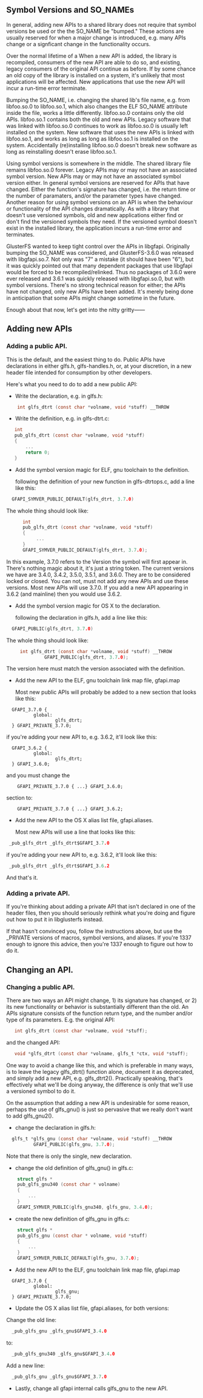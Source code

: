 
## Symbol Versions and SO_NAMEs

  In general, adding new APIs to a shared library does not require that
symbol versions be used or the the SO_NAME be "bumped." These actions
are usually reserved for when a major change is introduced, e.g. many
APIs change or a signficant change in the functionality occurs.

  Over the normal lifetime of a When a new API is added, the library is
recompiled, consumers of the new API are able to do so, and existing,
legacy consumers of the original API continue as before. If by some
chance an old copy of the library is installed on a system, it's unlikely
that most applications will be affected. New applications that use the
new API will incur a run-time error terminate.

  Bumping the SO_NAME, i.e. changing the shared lib's file name, e.g.
from libfoo.so.0 to libfoo.so.1, which also changes the ELF SO_NAME
attribute inside the file, works a little differently. libfoo.so.0
contains only the old APIs. libfoo.so.1 contains both the old and new
APIs. Legacy software that was linked with libfoo.so.0 continues to work
as libfoo.so.0 is usually left installed on the system. New software that
uses the new APIs is linked with libfoo.so.1, and works as long as
long as libfoo.so.1 is installed on the system. Accidentally (re)installing
libfoo.so.0 doesn't break new software as long as reinstalling doesn't
erase libfoo.so.1.

  Using symbol versions is somewhere in the middle. The shared library
file remains libfoo.so.0 forever. Legacy APIs may or may not have an
associated symbol version. New APIs may or may not have an associated
symbol version either. In general symbol versions are reserved for APIs
that have changed. Either the function's signature has changed, i.e. the
return time or the number of paramaters, and/or the parameter types have
changed. Another reason for using symbol versions on an API is when the
behaviour or functionality of the API changes dramatically. As with a
library that doesn't use versioned symbols, old and new applications
either find or don't find the versioned symbols they need. If the versioned
symbol doesn't exist in the installed library, the application incurs a
run-time error and terminates.

  GlusterFS wanted to keep tight control over the APIs in libgfapi.
Originally bumping the SO_NAME was considered, and GlusterFS-3.6.0 was
released with libgfapi.so.7. Not only was "7" a mistake (it should have
been "6"), but it was quickly pointed out that many dependent packages
that use libgfapi would be forced to be recompiled/relinked. Thus no
packages of 3.6.0 were ever released and 3.6.1 was quickly released with
libgfapi.so.0, but with symbol versions. There's no strong technical
reason for either; the APIs have not changed, only new APIs have been
added. It's merely being done in anticipation that some APIs might change
sometime in the future.

  Enough about that now, let's get into the nitty gritty——

## Adding new APIs

### Adding a public API.

  This is the default, and the easiest thing to do. Public APIs have
declarations in either glfs.h, glfs-handles.h, or, at your discretion,
in a new header file intended for consumption by other developers.

Here's what you need to do to add a new public API:

+ Write the declaration, e.g. in glfs.h:

```C
    int glfs_dtrt (const char *volname, void *stuff) __THROW
```

+ Write the definition, e.g. in glfs-dtrt.c:

```C
   int
   pub_glfs_dtrt (const char *volname, void *stuff)
   {
       ...
       return 0;
   }
```

+ Add the symbol version magic for ELF, gnu toolchain to the definition.

  following the definition of your new function in glfs-dtrtops.c, add a
  line like this:

```C
  GFAPI_SYMVER_PUBLIC_DEFAULT(glfs_dtrt, 3.7.0)
```

  The whole thing should look like:

```C
      int
      pub_glfs_dtrt (const char *volname, void *stuff)
      {
           ...
      }
      GFAPI_SYMVER_PUBLIC_DEFAULT(glfs_dtrt, 3.7.0);
```

  In this example, 3.7.0 refers to the Version the symbol will first
  appear in. There's nothing magic about it, it's just a string token.
  The current versions we have are 3.4.0, 3.4.2, 3.5.0, 3.5.1, and 3.6.0.
  They are to be considered locked or closed. You can not, must not add
  any new APIs and use these versions. Most new APIs will use 3.7.0. If
  you add a new API appearing in 3.6.2 (and mainline) then you would use
  3.6.2.

+ Add the symbol version magic for OS X to the declaration.

  following the declaration in glfs.h, add a line like this:

```C
  GFAPI_PUBLIC(glfs_dtrt, 3.7.0)
```

  The whole thing should look like:

```C
     int glfs_dtrt (const char *volname, void *stuff) __THROW
              GFAPI_PUBLIC(glfs_dtrt, 3.7.0);
```

  The version here must match the version associated with the definition.

+ Add the new API to the ELF, gnu toolchain link map file, gfapi.map

  Most new public APIs will probably be added to a new section that
  looks like this:

```
  GFAPI_3.7.0 {
          global:
                  glfs_dtrt;
  } GFAPI_PRIVATE_3.7.0;
```

  if you're adding your new API to, e.g. 3.6.2, it'll look like this:

```
  GFAPI_3.6.2 {
          global:
                  glfs_dtrt;
  } GFAPI_3.6.0;
```

  and you must change the
```
    GFAPI_PRIVATE_3.7.0 { ...} GFAPI_3.6.0;
```
  section to:
```
    GFAPI_PRIVATE_3.7.0 { ...} GFAPI_3.6.2;
```

+ Add the new API to the OS X alias list file, gfapi.aliases.

  Most new APIs will use a line that looks like this:

```C
 _pub_glfs_dtrt _glfs_dtrt$GFAPI_3.7.0
```

  if you're adding your new API to, e.g. 3.6.2, it'll look like this:

```C
 _pub_glfs_dtrt _glfs_dtrt$GFAPI_3.6.2
```

And that's it.


### Adding a private API.

  If you're thinking about adding a private API that isn't declared in
one of the header files, then you should seriously rethink what you're
doing and figure out how to put it in libglusterfs instead.

If that hasn't convinced you, follow the instructions above, but use the
_PRIVATE versions of macros, symbol versions, and aliases. If you're 1337
enough to ignore this advice, then you're 1337 enough to figure out how
to do it.


## Changing an API.

### Changing a public API.

  There are two ways an API might change, 1) its signature has changed, or
2) its new functionality or behavior is substantially different than the
old. An APIs signature consists of the function return type, and the number
and/or type of its parameters. E.g. the original API:

```C
   int glfs_dtrt (const char *volname, void *stuff);
```

and the changed API:

```C
   void *glfs_dtrt (const char *volname, glfs_t *ctx, void *stuff);
```

  One way to avoid a change like this, and which is preferable in many
ways, is to leave the legacy glfs_dtrt() function alone, document it as
deprecated, and simply add a new API, e.g. glfs_dtrt2(). Practically
speaking, that's effectively what we'll be doing anyway, the difference
is only that we'll use a versioned symbol to do it.

  On the assumption that adding a new API is undesirable for some reason,
perhaps the use of glfs_gnu() is just so pervasive that we really don't
want to add glfs_gnu2().

+ change the declaration in glfs.h:

```C
  glfs_t *glfs_gnu (const char *volname, void *stuff) __THROW
          GFAPI_PUBLIC(glfs_gnu, 3.7.0);
````

Note that there is only the single, new declaration.

+ change the old definition of glfs_gnu() in glfs.c:

```C
    struct glfs *
    pub_glfs_gnu340 (const char * volname)
    {
        ...
    }
    GFAPI_SYMVER_PUBLIC(glfs_gnu340, glfs_gnu, 3.4.0);
```

+ create the new definition of glfs_gnu in glfs.c:

```C
    struct glfs *
    pub_glfs_gnu (const char * volname, void *stuff)
    {
        ...
    }
    GFAPI_SYMVER_PUBLIC_DEFAULT(glfs_gnu, 3.7.0);
```

+ Add the new API to the ELF, gnu toolchain link map file, gfapi.map

```
  GFAPI_3.7.0 {
          global:
                  glfs_gnu;
  } GFAPI_PRIVATE_3.7.0;
```

+ Update the OS X alias list file, gfapi.aliases, for both versions:

Change the old line:
```C
  _pub_glfs_gnu _glfs_gnu$GFAPI_3.4.0
```
to:
```C
  _pub_glfs_gnu340 _glfs_gnu$GFAPI_3.4.0
```

Add a new line:
```C
  _pub_glfs_gnu _glfs_gnu$GFAPI_3.7.0
```

+ Lastly, change all gfapi internal calls glfs_gnu to the new API.

